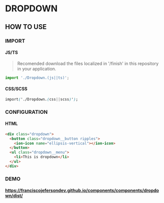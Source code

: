 # DROPDOWN

## HOW TO USE

### IMPORT

#### JS/TS

> Recomended download the files localized in '/finish' in this repository in your application.

```javascript
import './Dropdown.(js||ts)';
```

#### CSS/SCSS

```css
import('./Dropdown.(css||scss)');

```

### CONFIGURATION

#### HTML

```html
<div class="dropdown">
  <button class="dropdown__button ripples">
    <ion-icon name="ellipsis-vertical"></ion-icon>
  </button>
  <ul class="dropdown__menu">
    <li>This is dropdown</li>
  </ul>
</div>
```

### DEMO

#### <https://franciscojefersondev.github.io/components/components/dropdown/dist/>